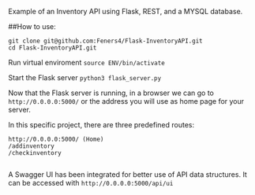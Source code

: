Example of an Inventory API using Flask, REST, and a MYSQL database.

##How to use:

```
git clone git@github.com:Feners4/Flask-InventoryAPI.git
cd Flask-InventoryAPI.git

```
Run virtual enviroment
`source ENV/bin/activate`

Start the Flask server
`python3 flask_server.py`

Now that the Flask server is running, in a browser we can go to `http://0.0.0.0:5000/` or the address you will use as home page for your server. 

In this specific project, there are three predefined routes:
```
http://0.0.0.0:5000/ (Home)
/addinventory
/checkinventory


```
A Swagger UI has been integrated for better use of API data structures. It can be accessed with `http://0.0.0.0:5000/api/ui`
